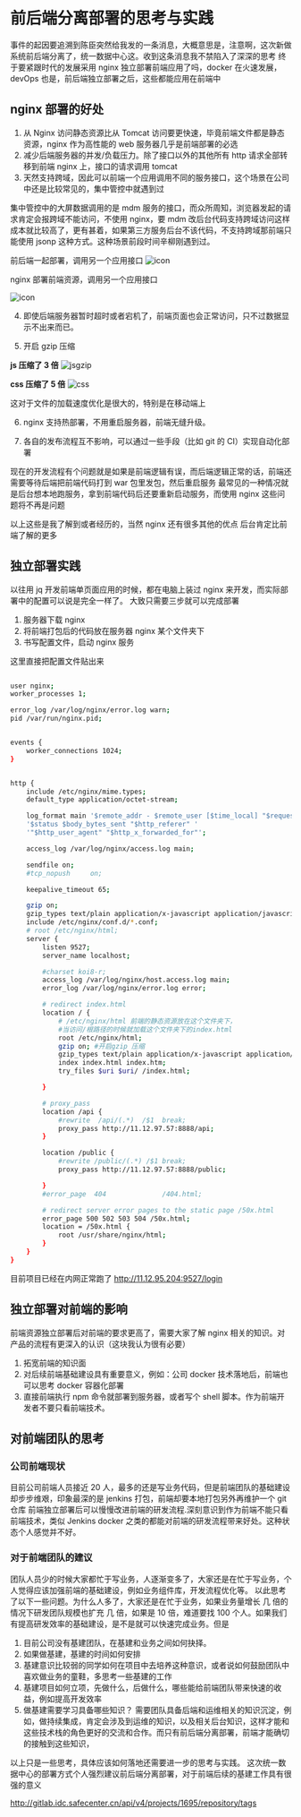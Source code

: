 # 前后端分离部署的思考与实践

事件的起因要追溯到陈臣突然给我发的一条消息，大概意思是，注意啊，这次新做系统前后端分离了，统一数据中心这。收到这条消息我不禁陷入了深深的思考
终于要紧跟时代的发展采用 nginx 独立部署前端应用了吗，docker 在火速发展，devOps 也是，前后端独立部署之后，这些都能应用在前端中

## nginx 部署的好处

1. 从 Nginx 访问静态资源比从 Tomcat 访问要更快速，毕竟前端文件都是静态资源，nginx 作为高性能的 web 服务器几乎是前端部署的必选
2. 减少后端服务器的并发/负载压力。除了接口以外的其他所有 http 请求全部转移到前端 nginx 上，接口的请求调用 tomcat
3. 天然支持跨域，因此可以前端一个应用调用不同的服务接口，这个场景在公司中还是比较常见的，集中管控中就遇到过

集中管控中的大屏数据调用的是 mdm 服务的接口，而众所周知，浏览器发起的请求肯定会报跨域不能访问，不使用 nginx，要 mdm 改后台代码支持跨域访问这样成本就比较高了，更有甚着，如果第三方服务后台不该代码，不支持跨域那前端只能使用 jsonp 这种方式。这种场景前段时间辛柳刚遇到过。

前后端一起部署，调用另一个应用接口
![icon](../imgs/tomcat.png)

nginx 部署前端资源，调用另一个应用接口

![icon](../imgs/nginx.png)

4. 即使后端服务器暂时超时或者宕机了，前端页面也会正常访问，只不过数据显示不出来而已。

5. 开启 gzip 压缩

**js 压缩了 3 倍**
![jsgzip](../imgs/js_gzip.png)

**css 压缩了 5 倍**
![css](../imgs/css_gzip.png)

这对于文件的加载速度优化是很大的，特别是在移动端上

6. nginx 支持热部署，不用重启服务器，前端无缝升级。

7. 各自的发布流程互不影响，可以通过一些手段（比如 git 的 CI）实现自动化部署

现在的开发流程有个问题就是如果是前端逻辑有误，而后端逻辑正常的话，前端还需要等待后端把前端代码打到 war 包里发包，然后重启服务
最常见的一种情况就是后台想本地跑服务，拿到前端代码后还要重新启动服务，而使用 nginx 这些问题将不再是问题

以上这些是我了解到或者经历的，当然 nginx 还有很多其他的优点 后台肯定比前端了解的更多

## 独立部署实践

以往用 jq 开发前端单页面应用的时候，都在电脑上装过 nginx 来开发，而实际部署中的配置可以说是完全一样了。
大致只需要三步就可以完成部署

1. 服务器下载 nginx
2. 将前端打包后的代码放在服务器 nginx 某个文件夹下
3. 书写配置文件，启动 nginx 服务

这里直接把配置文件贴出来

```bash

user nginx;
worker_processes 1;

error_log /var/log/nginx/error.log warn;
pid /var/run/nginx.pid;


events {
    worker_connections 1024;
}


http {
    include /etc/nginx/mime.types;
    default_type application/octet-stream;

    log_format main '$remote_addr - $remote_user [$time_local] "$request" '
    '$status $body_bytes_sent "$http_referer" '
    '"$http_user_agent" "$http_x_forwarded_for"';

    access_log /var/log/nginx/access.log main;

    sendfile on;
    #tcp_nopush     on;

    keepalive_timeout 65;

    gzip on;
    gzip_types text/plain application/x-javascript application/javascript text/css application/xml text/javascript application/x-httpd-php image/jpeg image/gif image/png;
    include /etc/nginx/conf.d/*.conf;
    # root /etc/nginx/html;
    server {
        listen 9527;
        server_name localhost;

        #charset koi8-r;
        access_log /var/log/nginx/host.access.log main;
        error_log /var/log/nginx/error.log error;

        # redirect index.html
        location / {
            # /etc/nginx/html 前端的静态资源放在这个文件夹下，
            #当访问/根路径的时候就加载这个文件夹下的index.html
            root /etc/nginx/html;
            gzip on; #开启gzip 压缩
            gzip_types text/plain application/x-javascript application/javascript text/css application/xml text/javascript application/x-httpd-php image/jpeg image/gif image/png;
            index index.html index.htm;
            try_files $uri $uri/ /index.html;

        }

        # proxy_pass
        location /api {
            #rewrite  /api/(.*)  /$1  break;
            proxy_pass http://11.12.97.57:8888/api;
        }

        location /public {
            #rewrite /public/(.*) /$1 break;
            proxy_pass http://11.12.97.57:8888/public;

        }
        #error_page  404              /404.html;

        # redirect server error pages to the static page /50x.html
        error_page 500 502 503 504 /50x.html;
        location = /50x.html {
            root /usr/share/nginx/html;
        }
    }
}


```

目前项目已经在内网正常跑了 http://11.12.95.204:9527/login

## 独立部署对前端的影响

前端资源独立部署后对前端的要求更高了，需要大家了解 nginx 相关的知识。对产品的流程有更深入的认识（这块我认为很有必要）

1. 拓宽前端的知识面
2. 对后续前端基础建设具有重要意义，例如：公司 docker 技术落地后，前端也可以思考 docker 容器化部署
3. 直接前端执行 npm 命令就部署到服务器，或者写个 shell 脚本。作为前端开发者不要只看前端技术。

## 对前端团队的思考

### 公司前端现状

目前公司前端人员接近 20 人，最多的还是写业务代码，但是前端团队的基础建设却步步维艰，印象最深的是 jenkins 打包，前端却要本地打包另外再维护一个 git 仓库 前端独立部署后可以慢慢改进前端的研发流程.深刻意识到作为前端不能只看前端技术，类似 Jenkins docker 之类的都能对前端的研发流程带来好处。这种状态个人感觉并不好。

### 对于前端团队的建议

团队人员少的时候大家都忙于写业务，人逐渐变多了，大家还是在忙于写业务，个人觉得应该加强前端的基础建设，例如业务组件库，开发流程优化等。
以此思考了以下一些问题。为什么人多了，大家还是在忙于业务，如果业务量增长 几 倍的情况下研发团队规模也扩充 几 倍，如果是 10 倍，难道要找 100 个人。如果我们有提高研发效率的基础建设，是不是就可以快速完成业务。但是

1. 目前公司没有基建团队，在基建和业务之间如何抉择。
2. 如果做基建，基建的时间如何安排
3. 基建意识比较弱的同学如何在项目中去培养这种意识，或者说如何鼓励团队中喜欢做业务的童鞋，多思考一些基建的工作
4. 基建项目如何立项，先做什么，后做什么，哪些能给前端团队带来快速的收益，例如提高开发效率
5. 做基建需要学习具备哪些知识？
   需要团队具备后端和运维相关的知识沉淀，例如，做持续集成，肯定会涉及到运维的知识，以及相关后台知识，这样才能和这些技术栈的角色更好的交流和合作。而只有前后端分离部署，前端才能确切的接触到这些知识，

以上只是一些思考，具体应该如何落地还需要进一步的思考与实践。
这次统一数据中心的部署方式个人强烈建议前后端分离部署，对于前端后续的基建工作具有很强的意义

http://gitlab.idc.safecenter.cn/api/v4/projects/1695/repository/tags
